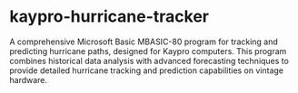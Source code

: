 # kaypro-hurricane-tracker
A comprehensive Microsoft Basic MBASIC-80 program for tracking and predicting hurricane paths, designed for Kaypro computers. This program combines historical data analysis with advanced forecasting techniques to provide detailed hurricane tracking and prediction capabilities on vintage hardware.
